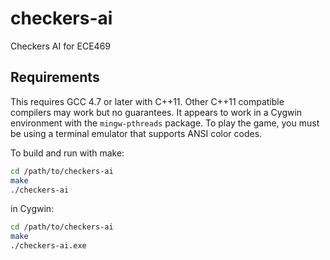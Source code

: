 # checkers-ai
Checkers AI for ECE469

## Requirements
This requires GCC 4.7 or later with C++11.  Other C++11 compatible compilers may work but no guarantees.  It appears to work in a Cygwin environment with the ``mingw-pthreads`` package.  To play the game, you must be using a terminal emulator that supports ANSI color codes.

To build and run with make:
```bash
cd /path/to/checkers-ai
make
./checkers-ai
```

in Cygwin:

```bash
cd /path/to/checkers-ai
make
./checkers-ai.exe
```